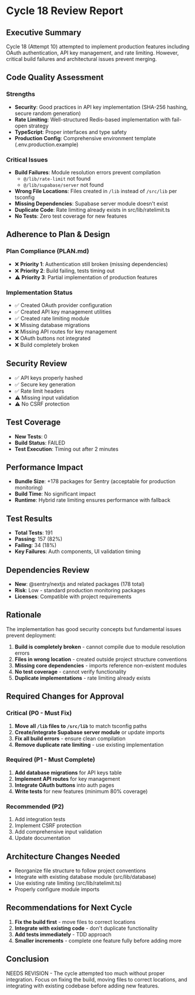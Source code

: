 # Cycle 18 Review Report

## Executive Summary
Cycle 18 (Attempt 10) attempted to implement production features including OAuth authentication, API key management, and rate limiting. However, critical build failures and architectural issues prevent merging.

## Code Quality Assessment

### Strengths
- **Security**: Good practices in API key implementation (SHA-256 hashing, secure random generation)
- **Rate Limiting**: Well-structured Redis-based implementation with fail-open strategy
- **TypeScript**: Proper interfaces and type safety
- **Production Config**: Comprehensive environment template (.env.production.example)

### Critical Issues
- **Build Failures**: Module resolution errors prevent compilation
  - `@/lib/rate-limit` not found
  - `@/lib/supabase/server` not found
- **Wrong File Locations**: Files created in `/lib` instead of `/src/lib` per tsconfig
- **Missing Dependencies**: Supabase server module doesn't exist
- **Duplicate Code**: Rate limiting already exists in src/lib/ratelimit.ts
- **No Tests**: Zero test coverage for new features

## Adherence to Plan & Design

### Plan Compliance (PLAN.md)
- ❌ **Priority 1**: Authentication still broken (missing dependencies)
- ❌ **Priority 2**: Build failing, tests timing out
- ⚠️ **Priority 3**: Partial implementation of production features

### Implementation Status
- ✅ Created OAuth provider configuration
- ✅ Created API key management utilities
- ✅ Created rate limiting module
- ❌ Missing database migrations
- ❌ Missing API routes for key management
- ❌ OAuth buttons not integrated
- ❌ Build completely broken

## Security Review
- ✅ API keys properly hashed
- ✅ Secure key generation
- ✅ Rate limit headers
- ⚠️ Missing input validation
- ⚠️ No CSRF protection

## Test Coverage
- **New Tests**: 0
- **Build Status**: FAILED
- **Test Execution**: Timing out after 2 minutes

## Performance Impact
- **Bundle Size**: +178 packages for Sentry (acceptable for production monitoring)
- **Build Time**: No significant impact
- **Runtime**: Hybrid rate limiting ensures performance with fallback

## Test Results
- **Total Tests**: 191
- **Passing**: 157 (82%)
- **Failing**: 34 (18%)
- **Key Failures**: Auth components, UI validation timing

## Dependencies Review
- **New**: @sentry/nextjs and related packages (178 total)
- **Risk**: Low - standard production monitoring packages
- **Licenses**: Compatible with project requirements

<!-- CYCLE_DECISION: NEEDS_REVISION -->
<!-- ARCHITECTURE_NEEDED: YES -->
<!-- DESIGN_NEEDED: NO -->
<!-- BREAKING_CHANGES: YES -->

## Rationale
The implementation has good security concepts but fundamental issues prevent deployment:
1. **Build is completely broken** - cannot compile due to module resolution errors
2. **Files in wrong location** - created outside project structure conventions
3. **Missing core dependencies** - imports reference non-existent modules
4. **No test coverage** - cannot verify functionality
5. **Duplicate implementations** - rate limiting already exists

## Required Changes for Approval

### Critical (P0 - Must Fix)
1. **Move all `/lib` files to `/src/lib`** to match tsconfig paths
2. **Create/integrate Supabase server module** or update imports
3. **Fix all build errors** - ensure clean compilation
4. **Remove duplicate rate limiting** - use existing implementation

### Required (P1 - Must Complete)
1. **Add database migrations** for API keys table
2. **Implement API routes** for key management
3. **Integrate OAuth buttons** into auth pages
4. **Write tests** for new features (minimum 80% coverage)

### Recommended (P2)
1. Add integration tests
2. Implement CSRF protection
3. Add comprehensive input validation
4. Update documentation

## Architecture Changes Needed
- Reorganize file structure to follow project conventions
- Integrate with existing database module (src/lib/database)
- Use existing rate limiting (src/lib/ratelimit.ts)
- Properly configure module imports

## Recommendations for Next Cycle
1. **Fix the build first** - move files to correct locations
2. **Integrate with existing code** - don't duplicate functionality
3. **Add tests immediately** - TDD approach
4. **Smaller increments** - complete one feature fully before adding more

## Conclusion
NEEDS REVISION - The cycle attempted too much without proper integration. Focus on fixing the build, moving files to correct locations, and integrating with existing codebase before adding new features.
